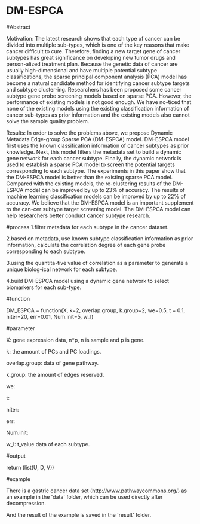 # DM-ESPCA

#Abstract

Motivation: The latest research shows that each type of cancer can be divided into multiple sub-types, which is one of the key reasons that make cancer difficult to cure. 
Therefore, finding a new target gene of cancer subtypes has great significance on developing new tumor drugs and person-alized treatment plan. Because the genetic data of cancer 
are usually high-dimensional and have multiple potential subtype classifications, the sparse principal component analysis (PCA) model has become a natural candidate method for 
identifying cancer subtype targets and subtype cluster-ing. Researchers has been proposed some cancer subtype gene probe screening models based on sparse PCA. However, the 
performance of existing models is not good enough. We have no-ticed that none of the existing models using the existing classification information of cancer sub-types as prior 
information and the existing models also cannot solve the sample quality problem.

Results: In order to solve the problems above, we propose Dynamic Metadata Edge-group Sparse PCA (DM-ESPCA) model. DM-ESPCA model first uses the known classification information 
of cancer subtypes as prior knowledge. Next, this model filters the metadata set to build a dynamic gene network for each cancer subtype. Finally, the dynamic network is used to 
establish a sparse PCA model to screen the potential targets corresponding to each subtype. The experiments in this paper show that the DM-ESPCA model is better than the 
existing sparse PCA model. Compared with the existing models, the re-clustering results of the DM-ESPCA model can be improved by up to 23% of accuracy. The results of machine 
learning classification models can be improved by up to 22% of accuracy. We believe that the DM-ESPCA model is an important supplement to the can-cer subtype target screening 
model. The DM-ESPCA model can help researchers better conduct cancer subtype research.

#process
1.filter metadata for each subtype in the cancer dataset. 

2.based on metadata, use known subtype classification information as prior information, calculate the correlation degree of each gene probe corresponding to each subtype.

3.using the quantita-tive value of correlation as a parameter to generate a unique biolog-ical network for each subtype. 

4.build DM-ESPCA model using a dynamic gene network to select biomarkers for each sub-type.

#function

DM_ESPCA = function(X, k=2, overlap.group, k.group=2, we=0.5, t = 0.1, niter=20, err=0.01, Num.init=5, w_l)

#parameter

X: gene expression data, n*p, n is sample and p is gene.

k: the amount of PCs and PC loadings.

overlap.group: data of gene pathway. 

k.group: the amount of edges reserved.

we:

t:

niter:

err:

Num.init:

w_l: t_value data of each subtype.

#output

return (list(U, D, V))

#example

There is a gastric cancer data set (http://www.pathwaycommons.org/) as an example in the 'data' folder, which can be used directly after decompression.

And the result of the example is saved in the 'result' folder.
